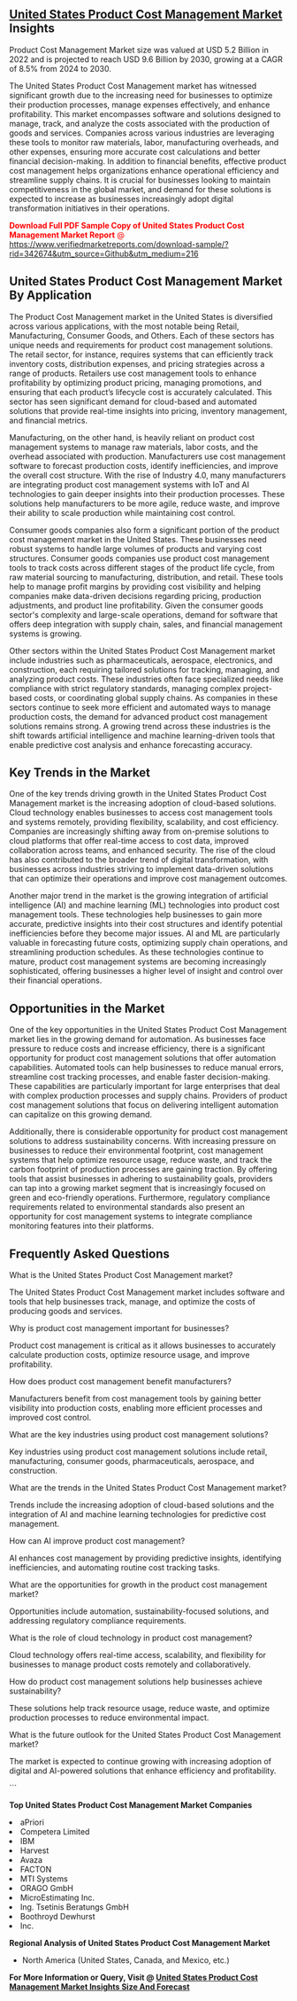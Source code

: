 <h2><a href="https://www.verifiedmarketreports.com/download-sample/?rid=342674&amp;utm_source=Github&amp;utm_medium=216" target="_blank">United States Product Cost Management Market</a> Insights</h2><p>Product Cost Management Market size was valued at USD 5.2 Billion in 2022 and is projected to reach USD 9.6 Billion by 2030, growing at a CAGR of 8.5% from 2024 to 2030.</p><p><p>The United States Product Cost Management market has witnessed significant growth due to the increasing need for businesses to optimize their production processes, manage expenses effectively, and enhance profitability. This market encompasses software and solutions designed to manage, track, and analyze the costs associated with the production of goods and services. Companies across various industries are leveraging these tools to monitor raw materials, labor, manufacturing overheads, and other expenses, ensuring more accurate cost calculations and better financial decision-making. In addition to financial benefits, effective product cost management helps organizations enhance operational efficiency and streamline supply chains. It is crucial for businesses looking to maintain competitiveness in the global market, and demand for these solutions is expected to increase as businesses increasingly adopt digital transformation initiatives in their operations. <p><span class=""><span style="color: #ff0000;"><strong>Download Full PDF Sample Copy of United States Product Cost Management Market Report</strong> @ </span><a href="https://www.verifiedmarketreports.com/download-sample/?rid=342674&amp;utm_source=Github&amp;utm_medium=216" target="_blank">https://www.verifiedmarketreports.com/download-sample/?rid=342674&amp;utm_source=Github&amp;utm_medium=216</a></span></p></p><h2>United States Product Cost Management Market By Application</h2><p>The Product Cost Management market in the United States is diversified across various applications, with the most notable being Retail, Manufacturing, Consumer Goods, and Others. Each of these sectors has unique needs and requirements for product cost management solutions. The retail sector, for instance, requires systems that can efficiently track inventory costs, distribution expenses, and pricing strategies across a range of products. Retailers use cost management tools to enhance profitability by optimizing product pricing, managing promotions, and ensuring that each product’s lifecycle cost is accurately calculated. This sector has seen significant demand for cloud-based and automated solutions that provide real-time insights into pricing, inventory management, and financial metrics. <p>Manufacturing, on the other hand, is heavily reliant on product cost management systems to manage raw materials, labor costs, and the overhead associated with production. Manufacturers use cost management software to forecast production costs, identify inefficiencies, and improve the overall cost structure. With the rise of Industry 4.0, many manufacturers are integrating product cost management systems with IoT and AI technologies to gain deeper insights into their production processes. These solutions help manufacturers to be more agile, reduce waste, and improve their ability to scale production while maintaining cost control.</p><p>Consumer goods companies also form a significant portion of the product cost management market in the United States. These businesses need robust systems to handle large volumes of products and varying cost structures. Consumer goods companies use product cost management tools to track costs across different stages of the product life cycle, from raw material sourcing to manufacturing, distribution, and retail. These tools help to manage profit margins by providing cost visibility and helping companies make data-driven decisions regarding pricing, production adjustments, and product line profitability. Given the consumer goods sector's complexity and large-scale operations, demand for software that offers deep integration with supply chain, sales, and financial management systems is growing. <p>Other sectors within the United States Product Cost Management market include industries such as pharmaceuticals, aerospace, electronics, and construction, each requiring tailored solutions for tracking, managing, and analyzing product costs. These industries often face specialized needs like compliance with strict regulatory standards, managing complex project-based costs, or coordinating global supply chains. As companies in these sectors continue to seek more efficient and automated ways to manage production costs, the demand for advanced product cost management solutions remains strong. A growing trend across these industries is the shift towards artificial intelligence and machine learning-driven tools that enable predictive cost analysis and enhance forecasting accuracy.</p><h2>Key Trends in the Market</h2><p>One of the key trends driving growth in the United States Product Cost Management market is the increasing adoption of cloud-based solutions. Cloud technology enables businesses to access cost management tools and systems remotely, providing flexibility, scalability, and cost efficiency. Companies are increasingly shifting away from on-premise solutions to cloud platforms that offer real-time access to cost data, improved collaboration across teams, and enhanced security. The rise of the cloud has also contributed to the broader trend of digital transformation, with businesses across industries striving to implement data-driven solutions that can optimize their operations and improve cost management outcomes.</p><p>Another major trend in the market is the growing integration of artificial intelligence (AI) and machine learning (ML) technologies into product cost management tools. These technologies help businesses to gain more accurate, predictive insights into their cost structures and identify potential inefficiencies before they become major issues. AI and ML are particularly valuable in forecasting future costs, optimizing supply chain operations, and streamlining production schedules. As these technologies continue to mature, product cost management systems are becoming increasingly sophisticated, offering businesses a higher level of insight and control over their financial operations.</p><h2>Opportunities in the Market</h2><p>One of the key opportunities in the United States Product Cost Management market lies in the growing demand for automation. As businesses face pressure to reduce costs and increase efficiency, there is a significant opportunity for product cost management solutions that offer automation capabilities. Automated tools can help businesses to reduce manual errors, streamline cost tracking processes, and enable faster decision-making. These capabilities are particularly important for large enterprises that deal with complex production processes and supply chains. Providers of product cost management solutions that focus on delivering intelligent automation can capitalize on this growing demand.</p><p>Additionally, there is considerable opportunity for product cost management solutions to address sustainability concerns. With increasing pressure on businesses to reduce their environmental footprint, cost management systems that help optimize resource usage, reduce waste, and track the carbon footprint of production processes are gaining traction. By offering tools that assist businesses in adhering to sustainability goals, providers can tap into a growing market segment that is increasingly focused on green and eco-friendly operations. Furthermore, regulatory compliance requirements related to environmental standards also present an opportunity for cost management systems to integrate compliance monitoring features into their platforms.</p><h2>Frequently Asked Questions</h2><p>What is the United States Product Cost Management market?</p><p>The United States Product Cost Management market includes software and tools that help businesses track, manage, and optimize the costs of producing goods and services.</p><p>Why is product cost management important for businesses?</p><p>Product cost management is critical as it allows businesses to accurately calculate production costs, optimize resource usage, and improve profitability.</p><p>How does product cost management benefit manufacturers?</p><p>Manufacturers benefit from cost management tools by gaining better visibility into production costs, enabling more efficient processes and improved cost control.</p><p>What are the key industries using product cost management solutions?</p><p>Key industries using product cost management solutions include retail, manufacturing, consumer goods, pharmaceuticals, aerospace, and construction.</p><p>What are the trends in the United States Product Cost Management market?</p><p>Trends include the increasing adoption of cloud-based solutions and the integration of AI and machine learning technologies for predictive cost management.</p><p>How can AI improve product cost management?</p><p>AI enhances cost management by providing predictive insights, identifying inefficiencies, and automating routine cost tracking tasks.</p><p>What are the opportunities for growth in the product cost management market?</p><p>Opportunities include automation, sustainability-focused solutions, and addressing regulatory compliance requirements.</p><p>What is the role of cloud technology in product cost management?</p><p>Cloud technology offers real-time access, scalability, and flexibility for businesses to manage product costs remotely and collaboratively.</p><p>How do product cost management solutions help businesses achieve sustainability?</p><p>These solutions help track resource usage, reduce waste, and optimize production processes to reduce environmental impact.</p><p>What is the future outlook for the United States Product Cost Management market?</p><p>The market is expected to continue growing with increasing adoption of digital and AI-powered solutions that enhance efficiency and profitability.</p>```</p><p><strong>Top United States Product Cost Management Market Companies</strong></p><div data-test-id=""><p><li>aPriori</li><li> Competera Limited</li><li> IBM</li><li> Harvest</li><li> Avaza</li><li> FACTON</li><li> MTI Systems</li><li> ORAGO GmbH</li><li> MicroEstimating Inc.</li><li> Ing. Tsetinis Beratungs GmbH</li><li> Boothroyd Dewhurst</li><li> Inc.</li></p><div><strong>Regional Analysis of&nbsp;United States Product Cost Management Market</strong></div><ul><li dir="ltr"><p dir="ltr">North America&nbsp;(United States, Canada, and Mexico, etc.)</p></li></ul><p><strong>For More Information or Query, Visit @&nbsp;</strong><strong><a href="https://www.verifiedmarketreports.com/product/product-cost-management-market/?utm_source=Github&amp;utm_medium=216" target="_blank">United States Product Cost Management Market Insights Size And Forecast</a></strong></p></div>
